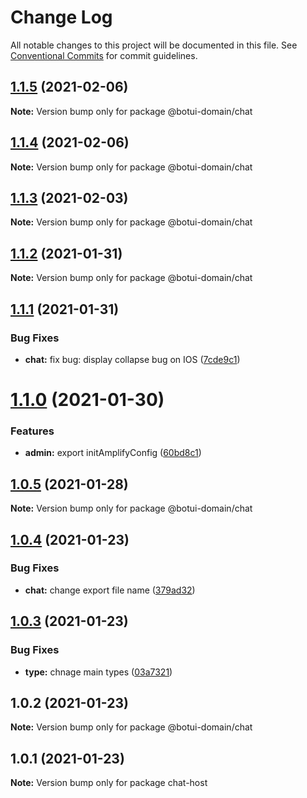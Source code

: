 # Change Log

All notable changes to this project will be documented in this file.
See [Conventional Commits](https://conventionalcommits.org) for commit guidelines.

## [1.1.5](https://github.com/aiji42/botui-child-next/compare/@botui-domain/chat@1.1.4...@botui-domain/chat@1.1.5) (2021-02-06)

**Note:** Version bump only for package @botui-domain/chat





## [1.1.4](https://github.com/aiji42/botui-child-next/compare/@botui-domain/chat@1.1.3...@botui-domain/chat@1.1.4) (2021-02-06)

**Note:** Version bump only for package @botui-domain/chat





## [1.1.3](https://github.com/aiji42/botui-child-next/compare/@botui-domain/chat@1.1.2...@botui-domain/chat@1.1.3) (2021-02-03)

**Note:** Version bump only for package @botui-domain/chat





## [1.1.2](https://github.com/aiji42/botui-child-next/compare/@botui-domain/chat@1.1.1...@botui-domain/chat@1.1.2) (2021-01-31)

**Note:** Version bump only for package @botui-domain/chat





## [1.1.1](https://github.com/aiji42/botui-child-next/compare/@botui-domain/chat@1.1.0...@botui-domain/chat@1.1.1) (2021-01-31)


### Bug Fixes

* **chat:** fix bug: display collapse bug on IOS ([7cde9c1](https://github.com/aiji42/botui-child-next/commit/7cde9c18a63a3b757523cb477ebfe73b6c4fbf67))





# [1.1.0](https://github.com/aiji42/botui-child-next/compare/@botui-domain/chat@1.0.5...@botui-domain/chat@1.1.0) (2021-01-30)


### Features

* **admin:** export initAmplifyConfig ([60bd8c1](https://github.com/aiji42/botui-child-next/commit/60bd8c12e37b3b3cf01ed3384cd4936493e3fac6))





## [1.0.5](https://github.com/aiji42/botui-child-next/compare/@botui-domain/chat@1.0.4...@botui-domain/chat@1.0.5) (2021-01-28)

**Note:** Version bump only for package @botui-domain/chat





## [1.0.4](https://github.com/aiji42/botui-child-next/compare/@botui-domain/chat@1.0.3...@botui-domain/chat@1.0.4) (2021-01-23)


### Bug Fixes

* **chat:** change export file name ([379ad32](https://github.com/aiji42/botui-child-next/commit/379ad32448ee38e367b47296c0364dccede3ef33))





## [1.0.3](https://github.com/aiji42/botui-child-next/compare/@botui-domain/chat@1.0.2...@botui-domain/chat@1.0.3) (2021-01-23)


### Bug Fixes

* **type:** chnage main types ([03a7321](https://github.com/aiji42/botui-child-next/commit/03a7321986322d7ba153c4574a769a92c4335d05))





## 1.0.2 (2021-01-23)

**Note:** Version bump only for package @botui-domain/chat





## 1.0.1 (2021-01-23)

**Note:** Version bump only for package chat-host

